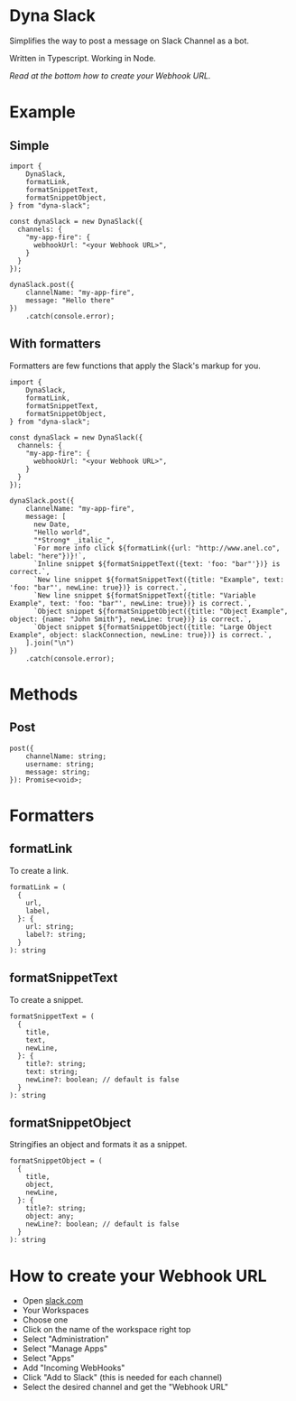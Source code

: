 # Dyna Slack

Simplifies the way to post a message on Slack Channel as a bot.

Written in Typescript. Working in Node.

_Read at the bottom how to create your Webhook URL._

# Example

## Simple

```
import {
    DynaSlack,
    formatLink,
    formatSnippetText,
    formatSnippetObject,
} from "dyna-slack";

const dynaSlack = new DynaSlack({
  channels: {
    "my-app-fire": {
      webhookUrl: "<your Webhook URL>",
    }
  }
});

dynaSlack.post({
    clannelName: "my-app-fire",
    message: "Hello there"
})
    .catch(console.error);

```

## With formatters

Formatters are few functions that apply the Slack's markup for you.

```
import {
    DynaSlack,
    formatLink,
    formatSnippetText,
    formatSnippetObject,
} from "dyna-slack";

const dynaSlack = new DynaSlack({
  channels: {
    "my-app-fire": {
      webhookUrl: "<your Webhook URL>",
    }
  }
});

dynaSlack.post({
    clannelName: "my-app-fire",
    message: [
      new Date,
      "Hello world",
      "*Strong* _italic_",
      `For more info click ${formatLink({url: "http://www.anel.co", label: "here"})}!`,
      `Inline snippet ${formatSnippetText({text: 'foo: "bar"'})} is correct.`,
      `New line snippet ${formatSnippetText({title: "Example", text: 'foo: "bar"', newLine: true})} is correct.`,
      `New line snippet ${formatSnippetText({title: "Variable Example", text: 'foo: "bar"', newLine: true})} is correct.`,
      `Object snippet ${formatSnippetObject({title: "Object Example", object: {name: "John Smith"}, newLine: true})} is correct.`,
      `Object snippet ${formatSnippetObject({title: "Large Object Example", object: slackConnection, newLine: true})} is correct.`,
    ].join("\n")
})
    .catch(console.error);

```

# Methods

## Post

```
post({
    channelName: string;
    username: string;
    message: string;
}): Promise<void>;
```

# Formatters

## formatLink

To create a link.

```
formatLink = (
  {
    url,
    label,
  }: {
    url: string;
    label?: string;
  }
): string
```

## formatSnippetText

To create a snippet.

```
formatSnippetText = (
  {
    title,
    text,
    newLine,
  }: {
    title?: string;
    text: string;
    newLine?: boolean; // default is false
  }
): string 
```

## formatSnippetObject

Stringifies an object and formats it as a snippet.

```
formatSnippetObject = (
  {
    title,
    object,
    newLine,
  }: {
    title?: string;
    object: any;
    newLine?: boolean; // default is false
  }
): string
```
# How to create your Webhook URL

- Open [slack.com](https://www.slack.com)
- Your Workspaces
- Choose one
- Click on the name of the workspace right top
- Select "Administration"
- Select "Manage Apps"
- Select "Apps"
- Add "Incoming WebHooks"
- Click "Add to Slack" (this is needed for each channel)
- Select the desired channel and get the "Webhook URL"